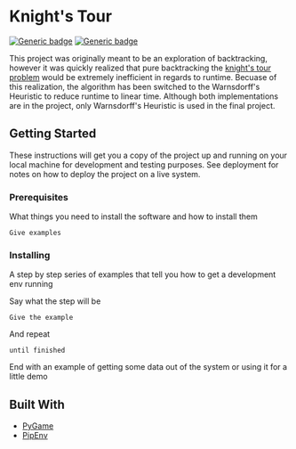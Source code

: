 # Knight's Tour

[![Generic badge](https://img.shields.io/badge/python-3.8%2B-blue)](https://shields.io/)
[![Generic badge](https://img.shields.io/badge/pygame-1.9.6%2B-brightgreen)](https://shields.io/)

This project was originally meant to be an exploration of backtracking, however it was quickly realized that pure backtracking the [knight's tour problem](https://en.wikipedia.org/wiki/Knight%27s_tour) would be extremely inefficient in regards to runtime. Becuase of this realization, the algorithm has been switched to the Warnsdorff's Heuristic to reduce runtime to linear time. Although both implementations are in the project, only Warnsdorff's Heuristic is used in the final project.

## Getting Started

These instructions will get you a copy of the project up and running on your local machine for development and testing purposes. See deployment for notes on how to deploy the project on a live system.

### Prerequisites

What things you need to install the software and how to install them

```
Give examples
```

### Installing

A step by step series of examples that tell you how to get a development env running

Say what the step will be

```
Give the example
```

And repeat

```
until finished
```

End with an example of getting some data out of the system or using it for a little demo

## Built With

* [PyGame](https://www.pygame.org/docs/)
* [PipEnv](https://pypi.org/project/pipenv/)
